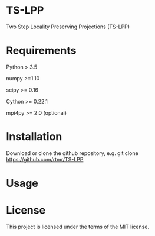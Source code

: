 # TS-LPP
Two Step Locality Preserving Projections (TS-LPP)

# Requirements
Python > 3.5

numpy >=1.10

scipy >= 0.16

Cython >= 0.22.1

mpi4py >= 2.0 (optional)

# Installation
Download or clone the github repository, e.g. git clone https://github.com/rtmr/TS-LPP

# Usage

# License
This project is licensed under the terms of the MIT license.
